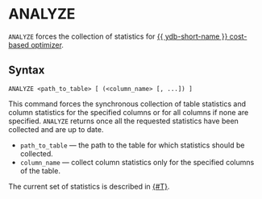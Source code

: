 # ANALYZE

`ANALYZE` forces the collection of statistics for [{{ ydb-short-name }} cost-based optimizer](../../../concepts/optimizer.md).

## Syntax

```yql
ANALYZE <path_to_table> [ (<column_name> [, ...]) ]
```

This command forces the synchronous collection of table statistics and column statistics for the specified columns or for all columns if none are specified. `ANALYZE` returns once all the requested statistics have been collected and are up to date.

* `path_to_table` — the path to the table for which statistics should be collected.
* `column_name` — collect column statistics only for the specified columns of the table.

The current set of statistics is described in [{#T}](../../../concepts/optimizer.md#statistics).
